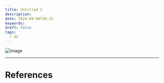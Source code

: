 ```yaml
---
title: Untitled 2
description: 
date: 2024-09-06T20:15
keywords: 
draft: false
tags:
  - AI
---
```

![image](/img/Pasted%20image%2020240906201555.png)

---
# References
